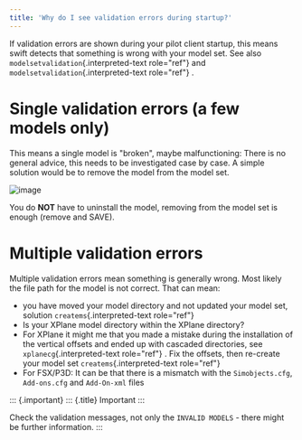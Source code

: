 ```yaml
---
title: 'Why do I see validation errors during startup?'
---
```


If validation errors are shown during your pilot client startup, this
means swift detects that something is wrong with your model set. See
also `modelsetvalidation`{.interpreted-text role="ref"} and
`modelsetvalidation`{.interpreted-text role="ref"} .

Single validation errors (a few models only)
============================================

This means a single model is \"broken\", maybe malfunctioning: There is
no general advice, this needs to be investigated case by case. A simple
solution would be to remove the model from the model set.

![image](http://img.swift-project.org/removefrommodelset.png)

You do **NOT** have to uninstall the model, removing from the model set
is enough (remove and SAVE).

Multiple validation errors
==========================

Multiple validation errors mean something is generally wrong. Most
likely the file path for the model is not correct. That can mean:

-   you have moved your model directory and not updated your model set,
    solution `createms`{.interpreted-text role="ref"}
-   Is your XPlane model directory within the XPlane directory?
-   For XPlane it might me that you made a mistake during the
    installation of the vertical offsets and ended up with cascaded
    directories, see `xplanecg`{.interpreted-text role="ref"} . Fix the
    offsets, then re-create your model set `createms`{.interpreted-text
    role="ref"}
-   For FSX/P3D: It can be that there is a mismatch with the
    `Simobjects.cfg`, `Add-ons.cfg` and `Add-On-xml` files

::: {.important}
::: {.title}
Important
:::

Check the validation messages, not only the `INVALID MODELS` - there
might be further information.
:::
